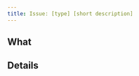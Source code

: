 ```yaml
---
title: Issue: [type] [short description]
---
```

<!-- [type]: What is this issue for? A bug report? A feature request? -->

<!--
Please make sure you've checked that your issue hasn't already been raised within this repository.

If you need help with submitting an issue, please get in touch with the Origami Team at origami.support@ft.com or #origami-support on Slack.
-->
## What
<!-- A clear description of what the problem or feature request is -->

## Details
<!--
If it is a bug:
- describe what the expected behaviour is, and what is actually happening
- add steps on how to reproduce it
- describe the environment you are having this problem in
	- Browser + version (e.g. Chrome 70)
	- Device (e.g. iPhone X, Desktop)
	- provide screenshots to illustrate your problem

If it is a feature request:
	- explain what prompted this request — e.g. is it something that you regularly make a workaround for?
	- describe what the new feature would do and how it would be used
	- explain what alternatives you have explored / considered
-->

<!--
## Additional information
For either type of issue:
	- please add any other comments or details you might have
	- if you've had a conversation about this with someone, please reference that person in this issue
	- if there is a similar or related issue, please link to it
-->
